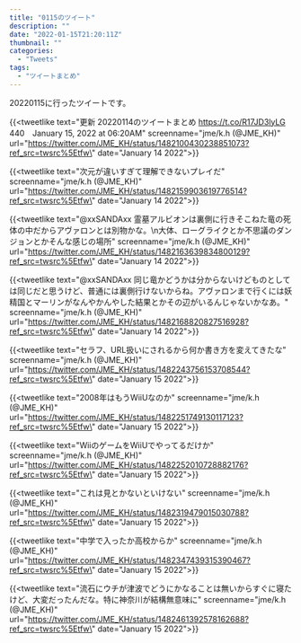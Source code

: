 ```yaml
---
title: "0115のツイート"
description: ""
date: "2022-01-15T21:20:11Z"
thumbnail: ""
categories:
  - "Tweets"
tags:
  - "ツイートまとめ"
---
```

20220115に行ったツイートです。
<!--more-->
{{<tweetlike text=\"更新 20220114のツイートまとめ https://t.co/R17JD3lyLG 440　January 15, 2022 at 06:20AM\" screenname=\"jme/k.h (@JME_KH)\" url=\"https://twitter.com/JME_KH/status/1482100430238851073?ref_src=twsrc%5Etfw\" date=\"January 14 2022\">}}

{{<tweetlike text=\"次元が違いすぎて理解できないプレイだ\" screenname=\"jme/k.h (@JME_KH)\" url=\"https://twitter.com/JME_KH/status/1482159903619776514?ref_src=twsrc%5Etfw\" date=\"January 14 2022\">}}

{{<tweetlike text=\"@xxSANDAxx 霊墓アルビオンは裏側に行きそこねた竜の死体の中だからアヴァロンとは別物かな。\n大体、ローグライクとか不思議のダンジョンとかそんな感じの場所\" screenname=\"jme/k.h (@JME_KH)\" url=\"https://twitter.com/JME_KH/status/1482163639834800129?ref_src=twsrc%5Etfw\" date=\"January 14 2022\">}}

{{<tweetlike text=\"@xxSANDAxx 同じ竜かどうかは分からないけどものとしては同じだと思うけど、普通には裏側行けないからね。アヴァロンまで行くには妖精国とマーリンがなんやかんやした結果とかその辺がいるんじゃないかなあ。\" screenname=\"jme/k.h (@JME_KH)\" url=\"https://twitter.com/JME_KH/status/1482168820827516928?ref_src=twsrc%5Etfw\" date=\"January 14 2022\">}}

{{<tweetlike text=\"セラフ、URL扱いにされるから何か書き方を変えてきたな\" screenname=\"jme/k.h (@JME_KH)\" url=\"https://twitter.com/JME_KH/status/1482243756153708544?ref_src=twsrc%5Etfw\" date=\"January 15 2022\">}}

{{<tweetlike text=\"2008年はもうWiiUなのか\" screenname=\"jme/k.h (@JME_KH)\" url=\"https://twitter.com/JME_KH/status/1482251749130117123?ref_src=twsrc%5Etfw\" date=\"January 15 2022\">}}

{{<tweetlike text=\"WiiのゲームをWiiUでやってるだけか\" screenname=\"jme/k.h (@JME_KH)\" url=\"https://twitter.com/JME_KH/status/1482252010728882176?ref_src=twsrc%5Etfw\" date=\"January 15 2022\">}}

{{<tweetlike text=\"これは見とかないといけない\" screenname=\"jme/k.h (@JME_KH)\" url=\"https://twitter.com/JME_KH/status/1482319479015030788?ref_src=twsrc%5Etfw\" date=\"January 15 2022\">}}

{{<tweetlike text=\"中学で入ったか高校からか\" screenname=\"jme/k.h (@JME_KH)\" url=\"https://twitter.com/JME_KH/status/1482347439315390467?ref_src=twsrc%5Etfw\" date=\"January 15 2022\">}}

{{<tweetlike text=\"流石にウチが津波でどうにかなることは無いからすぐに寝たけど、大変だったんだな。特に神奈川が結構無意味に\" screenname=\"jme/k.h (@JME_KH)\" url=\"https://twitter.com/JME_KH/status/1482461392578162688?ref_src=twsrc%5Etfw\" date=\"January 15 2022\">}}

